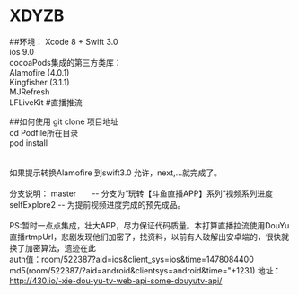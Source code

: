 # XDYZB

##环境：
Xcode 8 + Swift 3.0 <br/>
ios 9.0 <br/>
cocoaPods集成的第三方类库：<br/>
Alamofire (4.0.1) <br/>
Kingfisher (3.1.1) <br/>
MJRefresh<br/>
LFLiveKit #直播推流<br>



##如何使用
git clone 项目地址 <br/>
cd Podfile所在目录 <br/>
pod install <br/>
<br/><br/>
如果提示转换Alamofire 到swift3.0 允许，next,...就完成了。
<br/>
<br/>
分支说明：
master        -- 分支为“玩转【斗鱼直播APP】系列”视频系列进度<br/>
selfExplore2  -- 为提前视频进度完成的预先成品。<br/>
<br/>
PS:暂时一点点集成，壮大APP，尽力保证代码质量。本打算直播拉流使用DouYu直播rtmpUrl，悲剧发现他们加密了，找资料，以前有人破解出安卓端的，很快就换了加密算法，遗迹在此<br/>
auth值：room/522387?aid=ios&client_sys=ios&time=1478084400
md5(room/522387/?aid=android&clientsys=android&time="+1231) 
地址：http://430.io/-xie-dou-yu-tv-web-api-some-douyutv-api/

